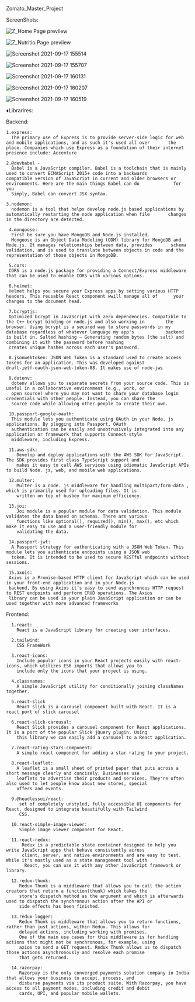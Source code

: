 Zomato_Master_Project

ScreenShots:

![Z_Home Page previiew](https://user-images.githubusercontent.com/85827353/133769802-962c8659-0473-4fd4-9afa-a1e376ea72a7.png)

![Z_Nutritio Page previiew](https://user-images.githubusercontent.com/85827353/133769827-d3d56ae1-7b5a-4b98-b94e-0d1bc0a2803d.png)

![Screenshot 2021-09-17 155514](https://user-images.githubusercontent.com/85827353/133769845-392f9e0d-ae75-4402-8e87-773932bbf875.png)

![Screenshot 2021-09-17 155707](https://user-images.githubusercontent.com/85827353/133769870-8ab3f7ce-1aed-40d7-9472-1baf97d72712.png)

![Screenshot 2021-09-17 160131](https://user-images.githubusercontent.com/85827353/133769939-46f8f634-918c-49ed-b350-854cab44b08f.png)

![Screenshot 2021-09-17 160207](https://user-images.githubusercontent.com/85827353/133769973-9ccb96aa-2d3f-4489-8089-dfc0b02b47c6.png)

![Screenshot 2021-09-17 160519](https://user-images.githubusercontent.com/85827353/133769985-e0068654-5ddc-4254-80d5-4f5e6d72d969.png)


♦Librarires:
   
   Backend:
   
    1.express:
      The primary use of Express is to provide server-side logic for web and mobile applications, and as such it's used all over       the place. Companies which use Express as a foundation of their internet presence include: Accenture
    
    2.@devbabel - 
      Babel is a JavaScript compiler. Babel is a toolchain that is mainly used to convert ECMAScript 2015+ code into a backwards       compatible version of JavaScript in current and older browsers or environments. Here are the main things Babel can do             for you
      Simply, Babel can convert JSX syntax. 
      
    3.nodemon:
      nodemon is a tool that helps develop node.js based applications by automatically restarting the node application when file       changes in the directory are detected.
      
     4.mongoose:
      First be sure you have MongoDB and Node.js installed.
      Mongoose is an Object Data Modeling (ODM) library for MongoDB and Node.js. It manages relationships between data, provides       schema validation, and is used to translate between objects in code and the representation of those objects in MongoDB.
      
     5.cors:
     CORS is a node.js package for providing a Connect/Express middleware that can be used to enable CORS with various options.
     
     6.helmet:
     Helmet helps you secure your Express apps by setting various HTTP headers. This reusable React component wwill manage all of      your changes to the document head.

     7.bcryptjs:
     Optimized bcrypt in JavaScript with zero dependencies. Compatible to the C++ bcrypt binding on node.js and also working in        the browser. Using bcrypt is a secured way to store passwords in my database regardless of whatever language my app's            backend is built in. Salted hashing — Generating random bytes (the salt) and combining it with the password before hashing
     creates unique hashes across each user's password.
     
     8.jsonwebtoken: JSON Web Token is a standard used to create access tokens for an application. This was developed against            draft-ietf-oauth-json-web-token-08. It makes use of node-jws
     
     9.dotenv: 
      dotenv allows you to separate secrets from your source code. This is useful in a collaborative environment (e.g., work, or 
      open source) where you may not want to share your database login credentials with other people. Instead, you can share the 
      source code while allowing other people to create their own.
      
     10.passport-google-oauth:
      This module lets you authenticate using OAuth in your Node. js applications. By plugging into Passport, OAuth 
      authentication can be easily and unobtrusively integrated into any application or framework that supports Connect-style 
      middleware, including Express.
     
     11.aws-sdk:
        Develop and deploy applications with the AWS SDK for JavaScript. The SDK provides first class TypeScript support and
        makes it easy to call AWS services using idiomatic JavaScript APIs to build Node. js, web, and mobile web applications.

     12.multer:
        Multer is a node. js middleware for handling multipart/form-data , which is primarily used for uploading files. It is 
        written on top of busboy for maximum efficiency.

     13.joi:
        Joi module is a popular module for data validation. This module validates the data based on schemas. There are various
        functions like optional(), required(), min(), max(), etc which make it easy to use and a user-friendly module for 
        validating the data.

     14.passport-jwt:
      A Passport strategy for authenticating with a JSON Web Token. This module lets you authenticate endpoints using a JSON web 
      token. It is intended to be used to secure RESTful endpoints without sessions.
     
     15.axois:
     Axios is a Promise-based HTTP client for JavaScript which can be used in your front-end application and in your Node.js 
     backend. By using Axios it’s easy to send asynchronous HTTP request to REST endpoints and perform CRUD operations. The Axios 
     library can be used in your plain JavaScript application or can be used together with more advanced frameworks
     
    
   Frontend:
      
      1.react:
        React is a JavaScript library for creating user interfaces.
        
      2.tailwind: 
        CSS FrameWork
        
      3.react-icons:
        Include popular icons in your React projects easily with react-icons, which utilizes ES6 imports that allows you to
        include only the icons that your project is using.
         
      4.classnames:
        A simple JavaScript utility for conditionally joining classNames together.
      
      5.react-slick
        React slick is a carousel component built with React. It is a react port of slick carousel
        
      6.react-slick-carousal:
        React Slick provides a carousel component for React applications. It is a port of the popular Slick jQuery plugin. Using
        this library we can easily add a carousel to a React application.
        
      7.react-rating-stars-component:
        A simple react component for adding a star rating to your project.
        
      8.react-leaflet:
        A leaflet is a small sheet of printed paper that puts across a short message clearly and concisely. Businesses use 
        leaflets to advertise their products and services. They're often also used to let people know about new stores, special 
        offers and events.
        
      9.@headlessui/react:
         set of completely unstyled, fully accessible UI components for React, designed to integrate beautifully with Tailwind   
         CSS.
         
      10.react-simple-image-viewer:
         Simple image viewer component for React.
         
      11.react-redux:
          Redux is a predictable state container designed to help you write JavaScript apps that behave consistently across   
          client, server, and native environments and are easy to test. While it's mostly used as a state management tool with 
           React, you can use it with any other JavaScript framework or library.
           
      12.redux-thunk:
         Redux Thunk is a middleware that allows you to call the action creators that return a function(thunk) which takes the 
         store's dispatch method as the argument and which is afterwards used to dispatch the synchronous action after the API or 
         side effects has been finished.
         
      13.redux-logger:
         Redux Thunk is middleware that allows you to return functions, rather than just actions, within Redux. This allows for 
         delayed actions, including working with promises.
         One of the main use cases for this middleware is for handling actions that might not be synchronous, for example, using 
         axios to send a GET request. Redux Thunk allows us to dispatch those actions asynchronously and resolve each promise 
         that gets returned.
         
      14.razorpay:
         Razorpay is the only converged payments solution company in India that allows your business to accept, process, and 
         disburse payments via its product suite. With Razorpay, you have access to all payment modes, including credit and debit 
         cards, UPI, and popular mobile wallets.
     
     

